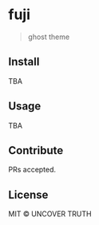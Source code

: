 # fuji

> ghost theme

## Install

TBA

## Usage

TBA

## Contribute

PRs accepted.

## License

MIT © UNCOVER TRUTH
